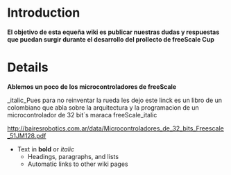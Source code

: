# Introduction #
**El objetivo de esta equeña wiki es publicar nuestras dudas y respuestas que puedan surgir durante el desarrollo del prollecto de freeScale Cup**


# Details #

**Ablemos un poco de los microcontroladores de freeScale**

_italic\_Pues para no reinventar la rueda les dejo este linck es un libro de un colombiano que abla sobre la arquitectura y la programacion de un microcontrolador de 32 bit`s maraca freeScale_italic

http://bairesrobotics.com.ar/data/Microcontroladores_de_32_bits_Freescale_51JM128.pdf

  * Text in **bold** or _italic_
    * Headings, paragraphs, and lists
    * Automatic links to other wiki pages